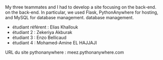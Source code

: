My three teammates and I had to develop a site focusing on the back-end.
on the back-end. In particular, we used Flask,
PythonAnywhere for hosting, and MySQL for database management.
database management.

* étudiant référent : Elias Khallouk
* étudiant 2 : Zekeriya Akburak
* étudiant 3 : Enzo Bellicaud
* étudiant 4 : Mohamed-Amine  EL HAJJAJI

URL du site pythonanywhere : meez.pythonanywhere.com
